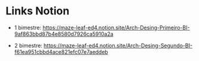 # Links Notion

- 1 bimestre: https://maze-leaf-ed4.notion.site/Arch-Desing-Primeiro-BI-9af863bbd87b4e8580d7926ca5910a2a

- 2 bimestre: https://maze-leaf-ed4.notion.site/Arch-Desing-Segundo-BI-f61ea951cbbd4ace821efc07e7aeddeb



